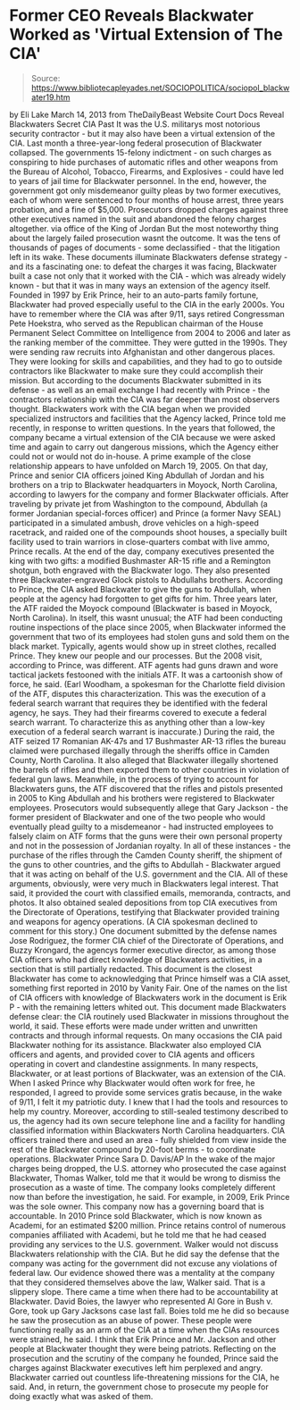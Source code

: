 # Former CEO Reveals Blackwater Worked as 'Virtual Extension of The CIA'

> Source: https://www.bibliotecapleyades.net/SOCIOPOLITICA/sociopol_blackwater19.htm

by Eli Lake
March 14, 2013
from
TheDailyBeast Website
Court Docs Reveal
Blackwaters Secret CIA Past
It was the U.S. militarys most notorious security
contractor - but it may also have been a virtual
extension of the CIA.
Last month a three-year-long federal prosecution
of Blackwater collapsed.
The governments 15-felony indictment - on such
charges as conspiring to hide purchases of automatic rifles and other
weapons from the Bureau of Alcohol, Tobacco, Firearms, and Explosives -
could have led to years of jail time for Blackwater personnel.
In the end, however, the government got only
misdemeanor guilty pleas by two former executives, each of whom were
sentenced to four months of house arrest, three years probation, and a fine
of $5,000.
Prosecutors dropped charges against three other
executives named in the suit and abandoned the felony charges altogether.
via office of the King of Jordan
But the most noteworthy thing about the largely failed prosecution wasnt
the outcome.
It was the tens of thousands of pages of
documents - some declassified - that the litigation left in its wake.
These documents illuminate Blackwaters defense
strategy - and its a fascinating one: to defeat the charges it was facing, Blackwater built a case not only that it
worked with
the CIA - which was already widely known - but that it was in
many ways an extension of the agency itself.
Founded in 1997 by Erik Prince, heir to an auto-parts family fortune,
Blackwater had proved especially useful to the CIA in the early 2000s.
You have to remember where the CIA was
after 9/11, says retired Congressman Pete Hoekstra, who served as the
Republican chairman of the House Permanent Select Committee on
Intelligence from 2004 to 2006 and later as the ranking member of the
committee.
They were gutted in the 1990s. They were
sending raw recruits into Afghanistan and other dangerous places. They
were looking for skills and capabilities, and they had to go to outside
contractors like Blackwater to make sure they could accomplish their
mission.
But according to the documents Blackwater
submitted in its defense - as well as an email exchange I had recently with
Prince - the contractors relationship with the CIA was far deeper than most
observers thought.
Blackwaters work with the CIA began when
we provided specialized instructors and facilities that the Agency
lacked, Prince told me recently, in response to written questions.
In the years that followed, the company
became a virtual extension of the CIA because we were asked time and
again to carry out dangerous missions, which the Agency either could not
or would not do in-house.
A prime example of the close relationship
appears to have unfolded on March 19, 2005.
On that day, Prince and senior CIA officers
joined King Abdullah of Jordan and his brothers on a trip to
Blackwater headquarters in Moyock, North Carolina, according to lawyers for
the company and former Blackwater officials.
After traveling by private jet from Washington
to the compound, Abdullah (a former Jordanian special-forces officer) and
Prince (a former Navy SEAL) participated in a simulated ambush, drove
vehicles on a high-speed racetrack, and raided one of the compounds shoot
houses, a specially built facility used to train warriors in close-quarters
combat with live ammo, Prince recalls.
At the end of the day, company executives presented the king with two gifts:
a modified Bushmaster AR-15 rifle and a
Remington shotgun, both engraved with the Blackwater logo.
They also presented three Blackwater-engraved
Glock pistols to Abdullahs brothers.
According to Prince, the CIA asked Blackwater to
give the guns to Abdullah,
when people at the agency had forgotten to
get gifts for him.
Three years later, the ATF raided the Moyock
compound (Blackwater is based in Moyock, North Carolina).
In itself, this wasnt unusual; the ATF had been
conducting routine inspections of the place since 2005, when Blackwater
informed the government that two of its employees had stolen guns and sold
them on the black market.
Typically, agents would show up in street
clothes, recalled Prince.
They knew our people and our processes.
But the 2008 visit, according to Prince, was
different.
ATF agents had guns drawn and wore tactical
jackets festooned with the initials ATF. It was a cartoonish show of
force, he said.
(Earl Woodham, a spokesman for the Charlotte
field division of the ATF, disputes this characterization.
This was the execution of a federal
search warrant that requires they be identified with the federal
agency, he says. They had their firearms covered to execute a
federal search warrant. To characterize this as anything other than
a low-key execution of a federal search warrant is inaccurate.)
During the raid, the ATF seized 17 Romanian
AK-47s and 17 Bushmaster AR-13 rifles the bureau claimed were purchased
illegally through the sheriffs office in Camden County, North Carolina.
It also alleged that Blackwater illegally
shortened the barrels of rifles and then exported them to other countries in
violation of federal gun laws.
Meanwhile, in the process of trying to account
for Blackwaters guns, the ATF discovered that the rifles and pistols
presented in 2005 to King Abdullah and his brothers were registered to
Blackwater employees.
Prosecutors would subsequently allege that
Gary Jackson - the former president of Blackwater and one of the two
people who would eventually plead guilty to a misdemeanor - had instructed
employees to falsely claim on ATF forms that the guns were their own
personal property and not in the possession of Jordanian royalty.
In all of these instances - the purchase of the rifles through the Camden
County sheriff, the shipment of the guns to other countries, and the gifts
to Abdullah - Blackwater argued that it was acting on behalf of the U.S.
government and the CIA. All of these arguments, obviously, were very much in
Blackwaters legal interest.
That said, it provided the court with classified
emails, memoranda, contracts, and photos. It also obtained sealed
depositions from top CIA executives from the Directorate of Operations,
testifying that Blackwater provided training and weapons for agency
operations. (A CIA spokesman declined to comment for this story.)
One document submitted by the defense names Jose Rodriguez, the
former CIA chief of the Directorate of Operations, and Buzzy Krongard,
the agencys former executive director, as among those CIA officers who had
direct knowledge of Blackwaters activities, in a section that is still
partially redacted.
This document is the closest Blackwater has come
to acknowledging that Prince himself was a CIA asset, something first
reported in 2010 by Vanity Fair. One of the names on the list of CIA
officers with knowledge of Blackwaters work in the document is Erik P -
with the remaining letters whited out.
This document made Blackwaters defense clear:
the CIA routinely used Blackwater in
missions throughout the world, it said.
These efforts were made under written and
unwritten contracts and through informal requests. On many occasions the
CIA paid Blackwater nothing for its assistance. Blackwater also employed
CIA officers and agents, and provided cover to CIA agents and officers
operating in covert and clandestine assignments. In many respects,
Blackwater, or at least portions of Blackwater, was an extension of the
CIA.
When I asked Prince why Blackwater would often
work for free, he responded,
I agreed to provide some services gratis
because, in the wake of 9/11, I felt it my patriotic duty. I knew that I
had the tools and resources to help my country.
Moreover, according to still-sealed testimony
described to us, the agency had its own secure telephone line and a facility
for handling classified information within Blackwaters North Carolina
headquarters.
CIA officers trained there and used an area -
fully shielded from view inside the rest of the Blackwater compound by
20-foot berms - to coordinate operations.
Blackwater Prince
Sara D. Davis/AP
In the wake of the major charges being dropped, the U.S. attorney who
prosecuted the case against Blackwater, Thomas Walker, told me that
it would be wrong to dismiss the prosecution as a waste of time.
The company looks completely different now
than before the investigation, he said. For example, in 2009, Erik
Prince was the sole owner. This company now has a governing board that
is accountable.
In 2010 Prince sold Blackwater, which is now
known as
Academi, for an estimated $200 million.
Prince retains control of numerous companies affiliated with Academi, but he
told me that he had ceased providing any services to the U.S. government.
Walker would not discuss Blackwaters relationship with the CIA. But he did
say the defense that the company was acting for the government did not
excuse any violations of federal law.
Our evidence showed there was a mentality
at the company that they considered themselves above the law, Walker
said. That is a slippery slope. There came a time when there had to be
accountability at Blackwater.
David Boies, the lawyer who represented
Al Gore in Bush v. Gore, took up Gary Jacksons case last fall.
Boies told me he did so because he saw the
prosecution as an abuse of power.
These people were functioning really as an
arm of the CIA at a time when the CIAs resources were strained, he
said. I think that Erik Prince and Mr. Jackson and other people at
Blackwater thought they were being patriots.
Reflecting on the prosecution and the scrutiny
of the company he founded, Prince said the charges against Blackwater
executives left him perplexed and angry.
Blackwater carried out countless
life-threatening missions for the CIA, he said. And, in return, the
government chose to prosecute my people for doing exactly what was asked
of them.
